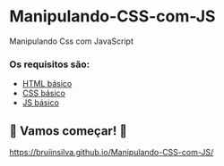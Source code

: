 # Manipulando-CSS-com-JS
Manipulando Css com JavaScript


### Os requisitos são:

* [HTML básico](https://www.w3schools.com/html/)
* [CSS básico](https://developer.mozilla.org/pt-BR/docs/Web/CSS)
* [JS básico](https://www.w3schools.com/js/)

## 🚀 Vamos começar! 🚀


https://bruiinsilva.github.io/Manipulando-CSS-com-JS/
